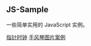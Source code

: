 ## JS-Sample

一些简单实用的 JavaScript 实例。

[指针时钟](https://mlcoor.github.io/frontend-code-sample/clock/handClock.html)
[手风琴图片案例](https://mlcoor.github.io/frontend-code-sample//accordion/css%20accordion%20%20photo.html)
